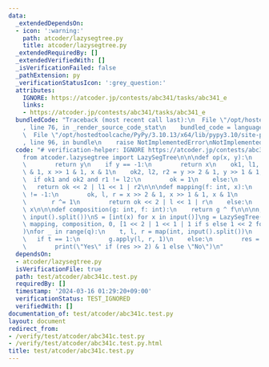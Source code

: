 ```yaml
---
data:
  _extendedDependsOn:
  - icon: ':warning:'
    path: atcoder/lazysegtree.py
    title: atcoder/lazysegtree.py
  _extendedRequiredBy: []
  _extendedVerifiedWith: []
  _isVerificationFailed: false
  _pathExtension: py
  _verificationStatusIcon: ':grey_question:'
  attributes:
    IGNORE: https://atcoder.jp/contests/abc341/tasks/abc341_e
    links:
    - https://atcoder.jp/contests/abc341/tasks/abc341_e
  bundledCode: "Traceback (most recent call last):\n  File \"/opt/hostedtoolcache/PyPy/3.10.13/x64/lib/pypy3.10/site-packages/onlinejudge_verify/documentation/build.py\"\
    , line 76, in _render_source_code_stat\n    bundled_code = language.bundle(\n\
    \  File \"/opt/hostedtoolcache/PyPy/3.10.13/x64/lib/pypy3.10/site-packages/onlinejudge_verify/languages/python.py\"\
    , line 96, in bundle\n    raise NotImplementedError\nNotImplementedError\n"
  code: "# verification-helper: IGNORE https://atcoder.jp/contests/abc341/tasks/abc341_e\n\
    from atcoder.lazysegtree import LazySegTree\n\n\ndef op(x, y):\n    if x == -1:\n\
    \        return y\n    if y == -1:\n        return x\n    ok1, l1, r1 = x >> 2\
    \ & 1, x >> 1 & 1, x & 1\n    ok2, l2, r2 = y >> 2 & 1, y >> 1 & 1, y & 1\n  \
    \  if ok1 and ok2 and r1 != l2:\n        ok = 1\n    else:\n        ok = 0\n \
    \   return ok << 2 | l1 << 1 | r2\n\n\ndef mapping(f: int, x):\n    if f and x\
    \ != -1:\n        ok, l, r = x >> 2 & 1, x >> 1 & 1, x & 1\n        l ^= 1\n \
    \       r ^= 1\n        return ok << 2 | l << 1 | r\n    else:\n        return\
    \ x\n\n\ndef composition(g: int, f: int):\n    return g ^ f\n\n\nn, q = map(int,\
    \ input().split())\nS = [int(x) for x in input()]\ng = LazySegTree(\n    op, -1,\
    \ mapping, composition, 0, [1 << 2 | 1 << 1 | 1 if s else 1 << 2 for s in S]\n\
    )\nfor _ in range(q):\n    t, l, r = map(int, input().split())\n    l -= 1\n \
    \   if t == 1:\n        g.apply(l, r, 1)\n    else:\n        res = g.prod(l, r)\n\
    \        print(\"Yes\" if (res >> 2) & 1 else \"No\")\n"
  dependsOn:
  - atcoder/lazysegtree.py
  isVerificationFile: true
  path: test/atcoder/abc341c.test.py
  requiredBy: []
  timestamp: '2024-03-16 01:29:20+09:00'
  verificationStatus: TEST_IGNORED
  verifiedWith: []
documentation_of: test/atcoder/abc341c.test.py
layout: document
redirect_from:
- /verify/test/atcoder/abc341c.test.py
- /verify/test/atcoder/abc341c.test.py.html
title: test/atcoder/abc341c.test.py
---
```


